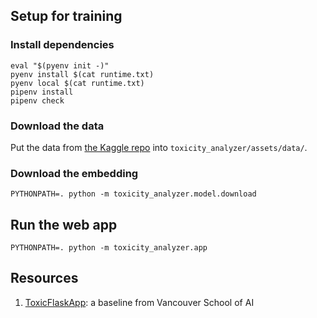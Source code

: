 ## Setup for training

### Install dependencies
```shell
eval "$(pyenv init -)"
pyenv install $(cat runtime.txt)
pyenv local $(cat runtime.txt)
pipenv install
pipenv check
```

### Download the data

Put the data from [the Kaggle repo](https://www.kaggle.com/c/jigsaw-toxic-comment-classification-challenge/data) into `toxicity_analyzer/assets/data/`.

### Download the embedding
```shell
PYTHONPATH=. python -m toxicity_analyzer.model.download
```

## Run the web app

```shell
PYTHONPATH=. python -m toxicity_analyzer.app
```
## Resources
1. [ToxicFlaskApp](https://github.com/xinbinhuang/ToxicFlaskApp): a baseline from Vancouver School of AI
